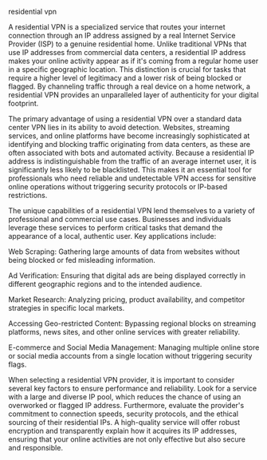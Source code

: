 residential vpn


A residential VPN is a specialized service that routes your internet connection through an IP address assigned by a real Internet Service Provider (ISP) to a genuine residential home. Unlike traditional VPNs that use IP addresses from commercial data centers, a residential IP address makes your online activity appear as if it's coming from a regular home user in a specific geographic location. This distinction is crucial for tasks that require a higher level of legitimacy and a lower risk of being blocked or flagged. By channeling traffic through a real device on a home network, a residential VPN provides an unparalleled layer of authenticity for your digital footprint.



The primary advantage of using a residential VPN over a standard data center VPN lies in its ability to avoid detection. Websites, streaming services, and online platforms have become increasingly sophisticated at identifying and blocking traffic originating from data centers, as these are often associated with bots and automated activity. Because a residential IP address is indistinguishable from the traffic of an average internet user, it is significantly less likely to be blacklisted. This makes it an essential tool for professionals who need reliable and undetectable VPN access for sensitive online operations without triggering security protocols or IP-based restrictions.



The unique capabilities of a residential VPN lend themselves to a variety of professional and commercial use cases. Businesses and individuals leverage these services to perform critical tasks that demand the appearance of a local, authentic user. Key applications include:




Web Scraping: Gathering large amounts of data from websites without being blocked or fed misleading information.


Ad Verification: Ensuring that digital ads are being displayed correctly in different geographic regions and to the intended audience.


Market Research: Analyzing pricing, product availability, and competitor strategies in specific local markets.


Accessing Geo-restricted Content: Bypassing regional blocks on streaming platforms, news sites, and other online services with greater reliability.


E-commerce and Social Media Management: Managing multiple online store or social media accounts from a single location without triggering security flags.





When selecting a residential VPN provider, it is important to consider several key factors to ensure performance and reliability. Look for a service with a large and diverse IP pool, which reduces the chance of using an overworked or flagged IP address. Furthermore, evaluate the provider's commitment to connection speeds, security protocols, and the ethical sourcing of their residential IPs. A high-quality service will offer robust encryption and transparently explain how it acquires its IP addresses, ensuring that your online activities are not only effective but also secure and responsible.
